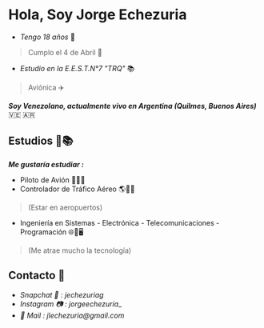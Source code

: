 # Hola, Soy Jorge Echezuria

* _Tengo 18 años_ 🕺 
> Cumplo el 4 de Abril 🎈

* _Estudio en la E.E.S.T.N°7 "TRQ"_ 📚
> Aviónica ✈️

***Soy Venezolano, actualmente vivo en Argentina (Quilmes, Buenos Aires)*** 🇻🇪 🇦🇷

## Estudios 🧠📚
***Me gustaría estudiar :***

* Piloto de Avión 👨🏻‍✈️
* Controlador de Tráfico Aéreo 🌎🛫🛬
> (Estar en aeropuertos)

* Ingeniería en Sistemas - Electrónica - Telecomunicaciones - Programación 🌐📶🖥️
> (Me atrae mucho la tecnología)

## Contacto 📡

* _Snapchat 🔔 : jechezuriag_
* _Instagram 📷 : jorgeechezuria__
* _📧 Mail : jlechezuria@gmail.com_
